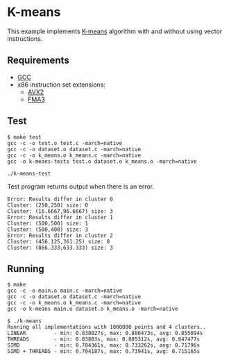 # K-means

This example implements [K-means](https://en.wikipedia.org/wiki/K-means_clustering) algorithm with and without using vector instructions.


## Requirements

- [GCC](https://gcc.gnu.org/)
- x86 instruction set extensions:
  - [AVX2](https://en.wikipedia.org/wiki/Advanced_Vector_Extensions#Advanced_Vector_Extensions_2)
  - [FMA3](https://en.wikipedia.org/wiki/FMA_instruction_set#FMA3_instruction_set)


## Test

```
$ make test
gcc -c -o test.o test.c -march=native
gcc -c -o dataset.o dataset.c -march=native
gcc -c -o k_means.o k_means.c -march=native
gcc -o k-means-tests test.o dataset.o k_means.o -march=native

./k-means-test
```

Test program returns output when there is an error.

```
Error: Results differ in cluster 0
Cluster: (250,250) size: 0
Cluster: (16.6667,96.6667) size: 3
Error: Results differ in cluster 1
Cluster: (500,500) size: 1
Cluster: (500,400) size: 3
Error: Results differ in cluster 2
Cluster: (456.125,361.25) size: 8
Cluster: (866.333,633.333) size: 3
```


## Running

```
$ make
gcc -c -o main.o main.c -march=native
gcc -c -o dataset.o dataset.c -march=native
gcc -c -o k_means.o k_means.c -march=native
gcc -o k-means main.o dataset.o k_means.o -march=native

$ ./k-means
Running all implementations with 1000000 points and 4 clusters..
LINEAR         - min: 0.838027s, max: 0.886473s, avg: 0.855094s
THREADS        - min: 0.83803s, max: 0.885312s, avg: 0.847477s
SIMD           - min: 0.704361s, max: 0.733262s, avg: 0.71796s
SIMD + THREADS - min: 0.704187s, max: 0.73941s, avg: 0.715165s
```
